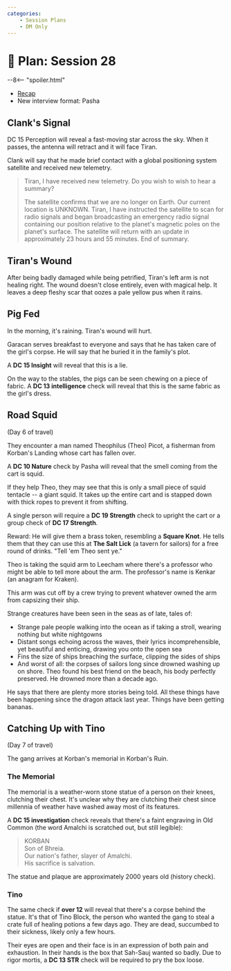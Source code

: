 ```yaml
---
categories:
    - Session Plans
    - DM Only
---
```


# 🔐 Plan: Session 28

--8<-- "spoiler.html"

- [Recap](../sessions/session-27.md)
- New interview format: Pasha

## Clank's Signal

DC 15 Perception will reveal a fast-moving star across the sky. When it passes, the antenna will retract and it will face Tiran.

Clank will say that he made brief contact with a global positioning system satellite and received new telemetry.

> Tiran, I have received new telemetry. Do you wish to wish to hear a summary?
>
> The satellite confirms that we are no longer on Earth. Our current location is UNKNOWN. Tiran, I have instructed the satellite to scan for radio signals and began broadcasting an emergency radio signal containing our position relative to the planet's magnetic poles on the planet's surface. The satellite will return with an update in approximately 23 hours and 55 minutes. End of summary.

## Tiran's Wound

After being badly damaged while being petrified, Tiran's left arm is not healing right. The wound doesn't close entirely, even with magical help. It leaves a deep fleshy scar that oozes a pale yellow pus when it rains.

## Pig Fed

In the morning, it's raining. Tiran's wound will hurt.

Garacan serves breakfast to everyone and says that he has taken care of the girl's corpse. He will say that he buried it in the family's plot.

A **DC 15 Insight** will reveal that this is a lie.

On the way to the stables, the pigs can be seen chewing on a piece of fabric. A **DC 13 intelligence** check will reveal that this is the same fabric as the girl's dress.

## Road Squid

(Day 6 of travel)

They encounter a man named Theophilus (Theo) Picot, a fisherman from Korban's Landing whose cart has fallen over.

A **DC 10 Nature** check by Pasha will reveal that the smell coming from the cart is squid.

If they help Theo, they may see that this is only a small piece of squid tentacle -- a giant squid. It takes up the entire cart and is stapped down with thick ropes to prevent it from shifting.

A single person will require a **DC 19 Strength** check to upright the cart or a group check of **DC 17 Strength**.

Reward: He will give them a brass token, resembling a **Square Knot**. He tells them that they can use this at **The Salt Lick** (a tavern for sailors) for a free round of drinks. "Tell 'em Theo sent ye."

Theo is taking the squid arm to Leecham where there's a professor who might be able to tell more about the arm. The professor's name is Kenkar (an anagram for Kraken).

This arm was cut off by a crew trying to prevent whatever owned the arm from capsizing their ship.

Strange creatures have been seen in the seas as of late, tales of:

- Strange pale people walking into the ocean as if taking a stroll, wearing nothing but white nightgowns
- Distant songs echoing across the waves, their lyrics incomprehensible, yet beautiful and enticing, drawing you onto the open sea
- Fins the size of ships breaching the surface, clipping the sides of ships
- And worst of all: the corpses of sailors long since drowned washing up on shore. Theo found his best friend on the beach, his body perfectly preserved. He drowned more than a decade ago.

He says that there are plenty more stories being told. All these things have been happening since the dragon attack last year. Things have been getting bananas.

## Catching Up with Tino

(Day 7 of travel)

The gang arrives at Korban's memorial in Korban's Ruin.

### The Memorial

The memorial is a weather-worn stone statue of a person on their knees, clutching their chest. It's unclear why they are clutching their chest since millennia of weather have washed away most of its features.

A **DC 15 investigation** check reveals that there's a faint engraving in Old Common (the word Amalchi is scratched out, but still legible):

> KORBAN  
> Son of Bhreia.  
> Our nation's father, slayer of Amalchi.  
> His sacrifice is salvation.

The statue and plaque are approximately 2000 years old (history check).

### Tino

The same check if **over 12** will reveal that there's a corpse behind the statue. It's that of Tino Block, the person who wanted the gang to steal a crate full of healing potions a few days ago. They are dead, succumbed to their sickness, likely only a few hours.

Their eyes are open and their face is in an expression of both pain and exhaustion. In their hands is the box that Sah-Sauj wanted so badly. Due to rigor mortis, a **DC 13 STR** check will be required to pry the box loose.
